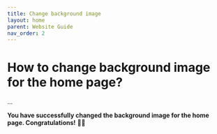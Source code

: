 ```yaml
---
title: Change background image
layout: home
parent: Website Guide
nav_order: 2
---
```




# How to change background image for the home page? 

...

**You have successfully changed the background image for the home page. Congratulations!** 🎉🎉




